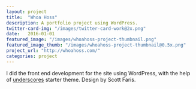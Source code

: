 ```yaml
---
layout: project
title:  "Whoa Hoss"
description: A portfolio project using WordPress.
twitter-card-img: "/images/twitter-card-work@2x.png"
date:   2016-01-01
featured_image: "/images/whoahoss-project-thumbnail.png"
featured_image_thumb: "/images/whoahoss-project-thumbnail@0.5x.png"
project_url: "http://whoahoss.com/"
categories: project
---
```


I did the front end development for the site using WordPress, with the help of [underscores](http://underscores.me/) starter theme. Design by Scott Faris.

